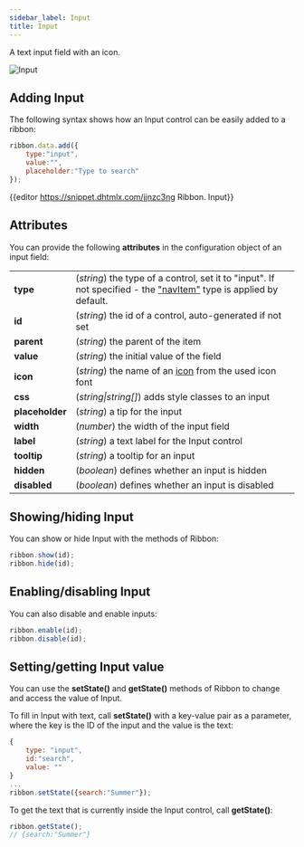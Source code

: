 ```yaml
---
sidebar_label: Input
title: Input
---          
```


A text input field with an icon.

<img src="ribbon/input.png" alt="Input"/>

## Adding Input

The following syntax shows how an Input control can be easily added to a ribbon:

~~~js
ribbon.data.add({
	type:"input",
	value:"",
	placeholder:"Type to search"
});
~~~

{{editor	https://snippet.dhtmlx.com/jjnzc3ng	Ribbon. Input}}

## Attributes

You can provide the following **attributes** in the configuration object of an input field:

<table class="webixdoc_links">
	<tbody>
        <tr>
			<td class="webixdoc_links0"><b>type</b></td>
			<td>(<i>string</i>) the type of a control, set it to "input". If not specified - the <a href="https://docs.dhtmlx.com/suite/ribbon__navitem.html">"navItem"</a> type is applied by default.</td>
		</tr>
		<tr>
			<td class="webixdoc_links0"><b>id</b></td>
			<td>(<i>string</i>) the id of a control, auto-generated if not set</td>
		</tr>
        <tr>
			<td class="webixdoc_links0"><b>parent</b></td>
			<td>(<i>string</i>) the parent of the item</td>
		</tr>
		<tr>
			<td class="webixdoc_links0"><b>value</b></td>
			<td>(<i>string</i>) the initial value of the field</td>
		</tr>
		<tr>
			<td class="webixdoc_links0"><b>icon</b></td>
			<td>(<i>string</i>) the name of an <a href="https://docs.dhtmlx.com/suite/ribbon__fa_icons.html#icons">icon</a> from the used icon font</td>
		</tr>
		<tr>
			<td class="webixdoc_links0"><b>css</b></td>
			<td>(<i>string|string[]</i>) adds style classes to an input</td>
		</tr>
		<tr>
			<td class="webixdoc_links0"><b>placeholder</b></td>
			<td>(<i>string</i>) a tip for the input</td>
		</tr>
		<tr>
			<td class="webixdoc_links0"><b>width</b></td>
			<td>(<i>number</i>) the width of the input field</td>
		</tr>
		<tr>
			<td class="webixdoc_links0"><b>label</b></td>
			<td>(<i>string</i>) a text label for the Input control</td>
		</tr>
		<tr>
			<td class="webixdoc_links0"><b>tooltip</b></td>
			<td>(<i>string</i>) a tooltip for an input</td>
		</tr>
        <tr>
			<td class="webixdoc_links0"><b>hidden</b></td>
			<td>(<i>boolean</i>) defines whether an input is hidden</td>
		</tr>
		<tr>
			<td class="webixdoc_links0"><b>disabled</b></td>
			<td>(<i>boolean</i>) defines whether an input is disabled</td>
		</tr>
    </tbody>
</table>


## Showing/hiding Input 

You can show or hide Input with the methods of Ribbon:

~~~js
ribbon.show(id);
ribbon.hide(id);
~~~

## Enabling/disabling Input

You can also disable and enable inputs:

~~~js
ribbon.enable(id);
ribbon.disable(id);
~~~

## Setting/getting Input value

You can use the **setState()** and **getState()** methods of Ribbon to change and access the value of Input.

To fill in Input with text, call **setState()** with a key-value pair as a parameter, where the key is the ID of the input and the value is the text:

~~~js
{
	type: "input",
	id:"search",
	value: ""
}
...
ribbon.setState({search:"Summer"});
~~~

To get the text that is currently inside the Input control, call **getState()**:

~~~js
ribbon.getState();
// {search:"Summer"}
~~~
